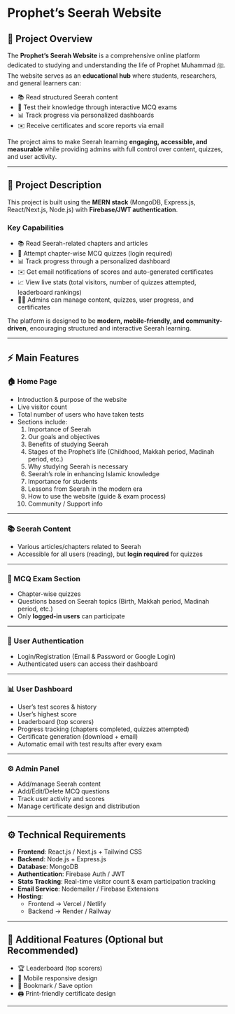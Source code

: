 # Prophet’s Seerah Website  

## 📖 Project Overview  
The **Prophet’s Seerah Website** is a comprehensive online platform dedicated to studying and understanding the life of Prophet Muhammad ﷺ. The website serves as an **educational hub** where students, researchers, and general learners can:  

- 📚 Read structured Seerah content  
- 📝 Test their knowledge through interactive MCQ exams  
- 📊 Track progress via personalized dashboards  
- ✉️ Receive certificates and score reports via email  

The project aims to make Seerah learning **engaging, accessible, and measurable** while providing admins with full control over content, quizzes, and user activity.  

---

## 📝 Project Description  
This project is built using the **MERN stack** (MongoDB, Express.js, React/Next.js, Node.js) with **Firebase/JWT authentication**.  

### Key Capabilities  
- 📚 Read Seerah-related chapters and articles  
- 📝 Attempt chapter-wise MCQ quizzes (login required)  
- 📊 Track progress through a personalized dashboard  
- ✉️ Get email notifications of scores and auto-generated certificates  
- 📈 View live stats (total visitors, number of quizzes attempted, leaderboard rankings)  
- 👨‍💻 Admins can manage content, quizzes, user progress, and certificates  

The platform is designed to be **modern, mobile-friendly, and community-driven**, encouraging structured and interactive Seerah learning.  

---

## ⚡ Main Features  

### 🏠 Home Page  
- Introduction & purpose of the website  
- Live visitor count  
- Total number of users who have taken tests  
- Sections include:  
  1. Importance of Seerah  
  2. Our goals and objectives  
  3. Benefits of studying Seerah  
  4. Stages of the Prophet’s life (Childhood, Makkah period, Madinah period, etc.)  
  5. Why studying Seerah is necessary  
  6. Seerah’s role in enhancing Islamic knowledge  
  7. Importance for students  
  8. Lessons from Seerah in the modern era  
  9. How to use the website (guide & exam process)  
  10. Community / Support info  

---

### 📚 Seerah Content  
- Various articles/chapters related to Seerah  
- Accessible for all users (reading), but **login required** for quizzes  

---

### 📝 MCQ Exam Section  
- Chapter-wise quizzes  
- Questions based on Seerah topics (Birth, Makkah period, Madinah period, etc.)  
- Only **logged-in users** can participate  

---

### 🔑 User Authentication  
- Login/Registration (Email & Password or Google Login)  
- Authenticated users can access their dashboard  

---

### 📊 User Dashboard  
- User’s test scores & history  
- User’s highest score  
- Leaderboard (top scorers)  
- Progress tracking (chapters completed, quizzes attempted)  
- Certificate generation (download + email)  
- Automatic email with test results after every exam  

---

### ⚙️ Admin Panel  
- Add/manage Seerah content  
- Add/Edit/Delete MCQ questions  
- Track user activity and scores  
- Manage certificate design and distribution  

---

## ⚙️ Technical Requirements  

- **Frontend**: React.js / Next.js + Tailwind CSS  
- **Backend**: Node.js + Express.js  
- **Database**: MongoDB  
- **Authentication**: Firebase Auth / JWT  
- **Stats Tracking**: Real-time visitor count & exam participation tracking  
- **Email Service**: Nodemailer / Firebase Extensions  
- **Hosting**:  
  - Frontend → Vercel / Netlify  
  - Backend → Render / Railway  

---

## 🌟 Additional Features (Optional but Recommended)  
- 🏆 Leaderboard (top scorers)  
- 📱 Mobile responsive design  
- 🔖 Bookmark / Save option  
- 🖨️ Print-friendly certificate design  

---
